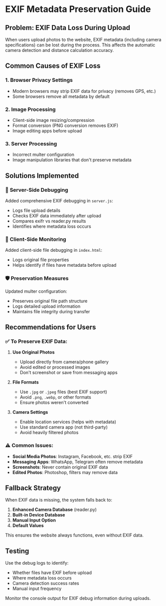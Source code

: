 # EXIF Metadata Preservation Guide

## Problem: EXIF Data Loss During Upload

When users upload photos to the website, EXIF metadata (including camera specifications) can be lost during the process. This affects the automatic camera detection and distance calculation accuracy.

## Common Causes of EXIF Loss

### 1. **Browser Privacy Settings**
- Modern browsers may strip EXIF data for privacy (removes GPS, etc.)
- Some browsers remove all metadata by default

### 2. **Image Processing**
- Client-side image resizing/compression
- Format conversion (PNG conversion removes EXIF)
- Image editing apps before upload

### 3. **Server Processing**
- Incorrect multer configuration
- Image manipulation libraries that don't preserve metadata

## Solutions Implemented

### 🔧 **Server-Side Debugging**
Added comprehensive EXIF debugging in `server.js`:
- Logs file upload details
- Checks EXIF data immediately after upload
- Compares exifr vs reader.py results
- Identifies where metadata loss occurs

### 📱 **Client-Side Monitoring**
Added client-side file debugging in `index.html`:
- Logs original file properties
- Helps identify if files have metadata before upload

### 🛡️ **Preservation Measures**
Updated multer configuration:
- Preserves original file path structure
- Logs detailed upload information
- Maintains file integrity during transfer

## Recommendations for Users

### ✅ **To Preserve EXIF Data:**

1. **Use Original Photos**
   - Upload directly from camera/phone gallery
   - Avoid edited or processed images
   - Don't screenshot or save from messaging apps

2. **File Formats**
   - Use `.jpg` or `.jpeg` files (best EXIF support)
   - Avoid `.png`, `.webp`, or other formats
   - Ensure photos weren't converted

3. **Camera Settings**
   - Enable location services (helps with metadata)
   - Use standard camera app (not third-party)
   - Avoid heavily filtered photos

### ⚠️ **Common Issues:**

- **Social Media Photos**: Instagram, Facebook, etc. strip EXIF
- **Messaging Apps**: WhatsApp, Telegram often remove metadata
- **Screenshots**: Never contain original EXIF data
- **Edited Photos**: Photoshop, filters may remove data

## Fallback Strategy

When EXIF data is missing, the system falls back to:

1. **Enhanced Camera Database** (reader.py)
2. **Built-in Device Database** 
3. **Manual Input Option**
4. **Default Values**

This ensures the website always functions, even without EXIF data.

## Testing

Use the debug logs to identify:
- Whether files have EXIF before upload
- Where metadata loss occurs
- Camera detection success rates
- Manual input frequency

Monitor the console output for EXIF debug information during uploads.
